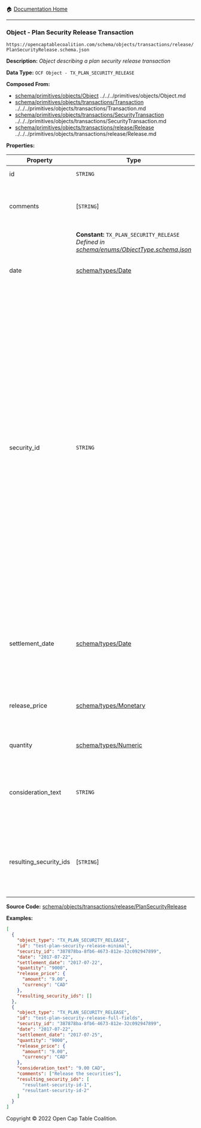 :house: [Documentation Home](../../../../../README.md)

---

### Object - Plan Security Release Transaction

`https://opencaptablecoalition.com/schema/objects/transactions/release/PlanSecurityRelease.schema.json`

**Description:** _Object describing a plan security release transaction_

**Data Type:** `OCF Object - TX_PLAN_SECURITY_RELEASE`

**Composed From:**

- [schema/primitives/objects/Object](../../../primitives/objects/Object.md) ../../../primitives/objects/Object.md
- [schema/primitives/objects/transactions/Transaction](../../../primitives/objects/transactions/Transaction.md) ../../../primitives/objects/transactions/Transaction.md
- [schema/primitives/objects/transactions/SecurityTransaction](../../../primitives/objects/transactions/SecurityTransaction.md) ../../../primitives/objects/transactions/SecurityTransaction.md
- [schema/primitives/objects/transactions/release/Release](../../../primitives/objects/transactions/release/Release.md) ../../../primitives/objects/transactions/release/Release.md

**Properties:**

| Property               | Type                                                                                                                          | Description                                                                                                                                                                                                                                                                                                                                                                                                                                                                                                 | Required   |
| ---------------------- | ----------------------------------------------------------------------------------------------------------------------------- | ----------------------------------------------------------------------------------------------------------------------------------------------------------------------------------------------------------------------------------------------------------------------------------------------------------------------------------------------------------------------------------------------------------------------------------------------------------------------------------------------------------- | ---------- |
| id                     | `STRING`                                                                                                                      | Identifier for the object                                                                                                                                                                                                                                                                                                                                                                                                                                                                                   | `REQUIRED` |
| comments               | [`STRING`]                                                                                                                    | Unstructured text comments related to and stored for the object                                                                                                                                                                                                                                                                                                                                                                                                                                             | -          |
|                        | **Constant:** `TX_PLAN_SECURITY_RELEASE`</br>_Defined in [schema/enums/ObjectType.schema.json](../../../enums/ObjectType.md)_ | Object type field                                                                                                                                                                                                                                                                                                                                                                                                                                                                                           | -          |
| date                   | [schema/types/Date](../../../types/Date.md)                                                                                   | Date on which the transaction occurred                                                                                                                                                                                                                                                                                                                                                                                                                                                                      | `REQUIRED` |
| security_id            | `STRING`                                                                                                                      | Identifier for the security (stock, plan security, warrant, or convertible) by which it can be referenced by other transaction objects. Note that while this identifier is created with an issuance object, it should be different than the issuance object's `id` field which identifies the issuance transaction object itself. All future transactions on the security (e.g. acceptance, transfer, cancel, etc.) must reference this `security_id` to qualify which security the transaction applies to. | `REQUIRED` |
| settlement_date        | [schema/types/Date](../../../types/Date.md)                                                                                   | The settlement date for the shares released, typically after the release transaction date                                                                                                                                                                                                                                                                                                                                                                                                                   | `REQUIRED` |
| release_price          | [schema/types/Monetary](../../../types/Monetary.md)                                                                           | The release price used to determine the value of the security at the time of release                                                                                                                                                                                                                                                                                                                                                                                                                        | `REQUIRED` |
| quantity               | [schema/types/Numeric](../../../types/Numeric.md)                                                                             | Quantity of shares released                                                                                                                                                                                                                                                                                                                                                                                                                                                                                 | `REQUIRED` |
| consideration_text     | `STRING`                                                                                                                      | Unstructured text description of consideration provided in exchange for security release                                                                                                                                                                                                                                                                                                                                                                                                                    | -          |
| resulting_security_ids | [`STRING`]                                                                                                                    | Identifier of the new security (or securities) issuance resulting from a release transaction                                                                                                                                                                                                                                                                                                                                                                                                                | `REQUIRED` |

**Source Code:** [schema/objects/transactions/release/PlanSecurityRelease](../../../../../../schema/objects/transactions/release/PlanSecurityRelease.schema.json)

**Examples:**

```json
[
  {
    "object_type": "TX_PLAN_SECURITY_RELEASE",
    "id": "test-plan-security-release-minimal",
    "security_id": "387878ba-8fb6-4673-812e-32c092947899",
    "date": "2017-07-22",
    "settlement_date": "2017-07-22",
    "quantity": "9000",
    "release_price": {
      "amount": "9.00",
      "currency": "CAD"
    },
    "resulting_security_ids": []
  },
  {
    "object_type": "TX_PLAN_SECURITY_RELEASE",
    "id": "test-plan-security-release-full-fields",
    "security_id": "387878ba-8fb6-4673-812e-32c092947899",
    "date": "2017-07-22",
    "settlement_date": "2017-07-25",
    "quantity": "9000",
    "release_price": {
      "amount": "9.00",
      "currency": "CAD"
    },
    "consideration_text": "9.00 CAD",
    "comments": ["Release the securities"],
    "resulting_security_ids": [
      "resultant-security-id-1",
      "resultant-security-id-2"
    ]
  }
]
```

Copyright © 2022 Open Cap Table Coalition.
